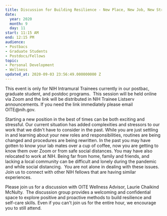 ```yaml
---
title: Discussion for Building Resilience - New Place, New Job, New Stress
date:
  year: 2020
  month: 9
  day: 11
start: 11:15 AM
end: 12:15 PM
audience:
- Postbacs
- Graduate Students
- Postdocs/Fellows
topic:
- Personal Development
- Wellness
updated_at: 2020-09-03 23:56:49.000000000 Z
---
```

<div markdown="1">
This event is only for NIH Intramural Trainees currently in our postbac,
graduate student, and postdoc programs.  This session will be held
online via Zoom and the link will be distributed in NIH Trainee Listserv
announcements. If you need the link immediately please email
OITE@nih.gov. 

Starting a new position in the best of times can be both exciting and
stressful. Our current situation has added complexities and stressors to
our work that we didn\'t have to consider in the past. While you are
just settling in and learning about your new roles and responsibilities,
routines are being changed and procedures are being rewritten. In the
past you may have gotten to know your lab mates over a cup of coffee,
now you are getting to know them over Zoom or from safe social
distances. You may have also relocated to work at NIH. Being far from
home, family and friends, and lacking a local community can be difficult
and lonely during the pandemic and while social distancing.  You are not
alone in dealing with these issues. Join us to connect with other NIH
fellows that are having similar experiences. 

Please join us for a discussion with OITE Wellness Advisor, Laurie
Chaikind McNulty.  The discussion group provides a welcoming and
confidential space to explore positive and proactive methods to build
resilience and self-care skills. Even if you can't join us for the
entire hour, we encourage you to still attend.  

 

<span style="font-family: arial, helvetica, sans-serif; font-size:
10pt;">    </span>
</div>

 

 

 

 
